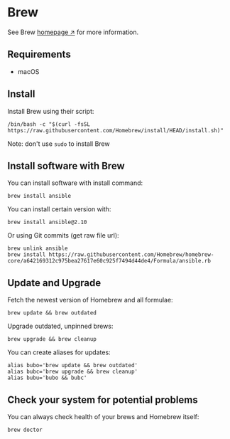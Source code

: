 # Brew

See Brew [homepage ↗️](https://brew.sh/) for more information.

## Requirements

- macOS

## Install

Install Brew using their script:

```
/bin/bash -c "$(curl -fsSL https://raw.githubusercontent.com/Homebrew/install/HEAD/install.sh)"
```

Note: don't use `sudo` to install Brew

## Install software with Brew

You can install software with install command:

```
brew install ansible
```

You can install certain version with:

```
brew install ansible@2.10
```

Or using Git commits (get raw file url):

```
brew unlink ansible
brew install https://raw.githubusercontent.com/Homebrew/homebrew-core/a642169312c975bea27617e60c925f7494d44de4/Formula/ansible.rb
```

## Update and Upgrade

Fetch the newest version of Homebrew and all formulae: 

```
brew update && brew outdated
```

Upgrade outdated, unpinned brews: 

```
brew upgrade && brew cleanup
```

You can create aliases for updates:

```
alias bubo='brew update && brew outdated'
alias bubc='brew upgrade && brew cleanup'
alias bubu='bubo && bubc'
```

## Check your system for potential problems

You can always check health of your brews and Homebrew itself:

```
brew doctor
```
